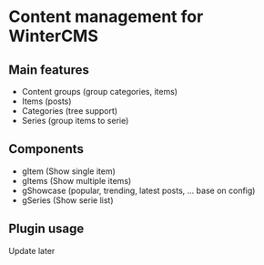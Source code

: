 # Content management for WinterCMS

## Main features

* Content groups (group categories, items)
* Items (posts)
* Categories (tree support)
* Series (group items to serie)

## Components

* gItem (Show single item)
* gItems (Show multiple items)
* gShowcase (popular, trending, latest posts, ... base on config)
* gSeries (Show serie list)

## Plugin usage

Update later